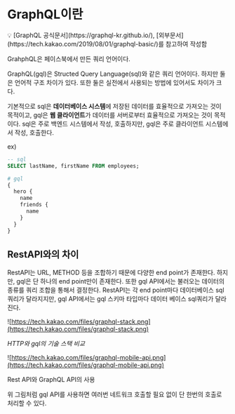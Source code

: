 # GraphQL이란

<aside>
💡 [GraphQL 공식문서](https://graphql-kr.github.io/), [외부문서](https://tech.kakao.com/2019/08/01/graphql-basic/)를 참고하여 작성함

</aside>

GrahphQL은 페이스북에서 만든 쿼리 언어이다.

GraphQL(gql)은 Structed Query Language(sql)와 같은 쿼리 언어이다. 하지만 둘은 언어적 구조 차이가 있다. 또한 둘은 실전에서 사용되는 방법에 있어서도 차이가 크다.

기본적으로 sql은 **데이터베이스 시스템**에 저장된 데이터를 효율적으로 가져오는 것이 목적이고, gql은 **웹 클라이언트**가 데이터를 서버로부터 효율적으로 가져오는 것이 목적이다. sql은 주로 백엔드 시스템에서 작성, 호출하지만, gql은 주로 클라이언트 시스템에서 작성, 호출한다.

ex)

```sql
-- sql
SELECT lastName, firstName FROM employees;
```

```graphql
# gql
{
  hero {
    name
    friends {
      name
    }
  }
}
```

## RestAPI와의 차이

RestAPI는 URL, METHOD 등을 조합하기 때문에 다양한 end point가 존재한다. 하지만, gql은 단 하나의 end point만이 존재한다. 또한 gql API에서는 불러오는 데이터의 종류를 쿼리 조합을 통해서 결정한다. RestAPI는 각 end point마다 데이터베이스 sql쿼리가 달라지지만, gql API에서는 gql 스키마 타입마다 데이터 베이스 sql쿼리가 달라진다.

![https://tech.kakao.com/files/graphql-stack.png](https://tech.kakao.com/files/graphql-stack.png)

_HTTP와 gql의 기술 스택 비교_

![https://tech.kakao.com/files/graphql-mobile-api.png](https://tech.kakao.com/files/graphql-mobile-api.png)

Rest API와 GraphQL API의 사용

위 그림처럼 gql API를 사용하면 여러번 네트워크 호출할 필요 없이 단 한번의 호출로 처리할 수 있다.
